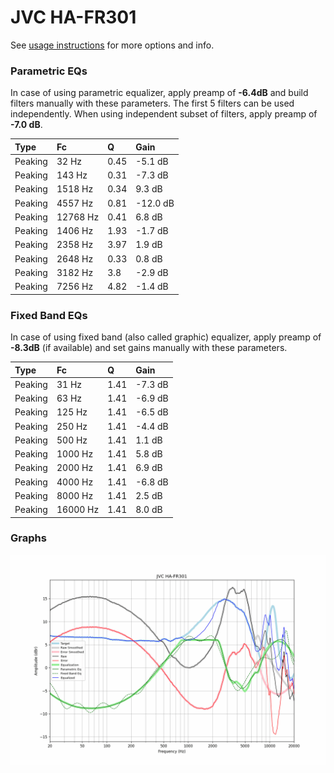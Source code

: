 # JVC HA-FR301
See [usage instructions](https://github.com/jaakkopasanen/AutoEq#usage) for more options and info.

### Parametric EQs
In case of using parametric equalizer, apply preamp of **-6.4dB** and build filters manually
with these parameters. The first 5 filters can be used independently.
When using independent subset of filters, apply preamp of **-7.0 dB**.

| Type    | Fc       |    Q | Gain     |
|:--------|:---------|:-----|:---------|
| Peaking | 32 Hz    | 0.45 | -5.1 dB  |
| Peaking | 143 Hz   | 0.31 | -7.3 dB  |
| Peaking | 1518 Hz  | 0.34 | 9.3 dB   |
| Peaking | 4557 Hz  | 0.81 | -12.0 dB |
| Peaking | 12768 Hz | 0.41 | 6.8 dB   |
| Peaking | 1406 Hz  | 1.93 | -1.7 dB  |
| Peaking | 2358 Hz  | 3.97 | 1.9 dB   |
| Peaking | 2648 Hz  | 0.33 | 0.8 dB   |
| Peaking | 3182 Hz  | 3.8  | -2.9 dB  |
| Peaking | 7256 Hz  | 4.82 | -1.4 dB  |

### Fixed Band EQs
In case of using fixed band (also called graphic) equalizer, apply preamp of **-8.3dB**
(if available) and set gains manually with these parameters.

| Type    | Fc       |    Q | Gain    |
|:--------|:---------|:-----|:--------|
| Peaking | 31 Hz    | 1.41 | -7.3 dB |
| Peaking | 63 Hz    | 1.41 | -6.9 dB |
| Peaking | 125 Hz   | 1.41 | -6.5 dB |
| Peaking | 250 Hz   | 1.41 | -4.4 dB |
| Peaking | 500 Hz   | 1.41 | 1.1 dB  |
| Peaking | 1000 Hz  | 1.41 | 5.8 dB  |
| Peaking | 2000 Hz  | 1.41 | 6.9 dB  |
| Peaking | 4000 Hz  | 1.41 | -6.8 dB |
| Peaking | 8000 Hz  | 1.41 | 2.5 dB  |
| Peaking | 16000 Hz | 1.41 | 8.0 dB  |

### Graphs
![](./JVC%20HA-FR301.png)